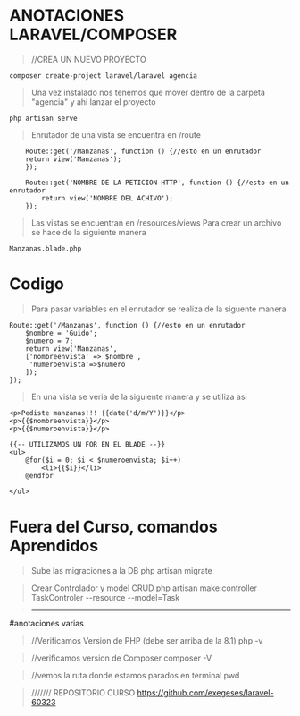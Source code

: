 # ANOTACIONES LARAVEL/COMPOSER


> //CREA UN NUEVO PROYECTO

    composer create-project laravel/laravel agencia

> Una vez instalado nos tenemos que mover dentro de la carpeta "agencia"
> y ahi lanzar el proyecto

    php artisan serve 

>Enrutador de una vista se encuentra en /route

        Route::get('/Manzanas', function () {//esto en un enrutador
        return view('Manzanas');
        });

        Route::get('NOMBRE DE LA PETICION HTTP', function () {//esto en un enrutador
            return view('NOMBRE DEL ACHIVO');
        });
    
>Las vistas se encuentran en /resources/views
>Para crear un archivo se hace de la siguiente manera

    Manzanas.blade.php

# Codigo

>Para pasar variables en el enrutador se realiza de la siguente manera

    Route::get('/Manzanas', function () {//esto en un enrutador
        $nombre = 'Guido';
        $numero = 7;
        return view('Manzanas', 
        ['nombreenvista' => $nombre ,
         'numeroenvista'=>$numero
        ]);
    });

>En una vista se veria de la siguiente manera y se utiliza asi

    <p>Pediste manzanas!!! {{date('d/m/Y')}}</p>
    <p>{{$nombreenvista}}</p>
    <p>{{$numeroenvista}}</p>

    {{-- UTILIZAMOS UN FOR EN EL BLADE --}}
    <ul>
        @for($i = 0; $i < $numeroenvista; $i++)
            <li>{{$i}}</li>    
        @endfor
        
    </ul>
    
 # Fuera del Curso, comandos Aprendidos

 > Sube las migraciones a la DB
  php artisan migrate 

 > Crear Controlador y model CRUD
 php artisan make:controller TaskControler --resource --model=Task

> ------------------------------------------------------------------------------------
#anotaciones varias

> //Verificamos Version de PHP (debe ser arriba de la 8.1)
 php -v

> //verificamos version de Composer
 composer -V

> //vemos la ruta donde estamos parados en terminal
 pwd

 > ///////	REPOSITORIO CURSO
 https://github.com/exegeses/laravel-60323
